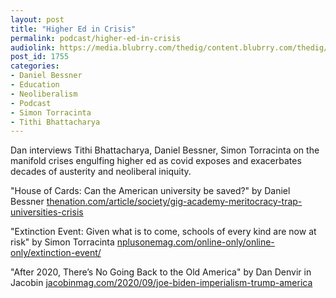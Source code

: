 ```yaml
---
layout: post
title: "Higher Ed in Crisis"
permalink: podcast/higher-ed-in-crisis
audiolink: https://media.blubrry.com/thedig/content.blubrry.com/thedig/The_Dig-EP_271-HigherEd.mp3
post_id: 1755
categories: 
- Daniel Bessner
- Education
- Neoliberalism
- Podcast
- Simon Torracinta
- Tithi Bhattacharya
---
```


Dan interviews Tithi Bhattacharya, Daniel Bessner, Simon Torracinta on the manifold crises engulfing higher ed as covid exposes and exacerbates decades of austerity and neoliberal iniquity.

"House of Cards: Can the American university be saved?" by Daniel Bessner 
[thenation.com/article/society/gig-academy-meritocracy-trap-universities-crisis](http://thenation.com/article/society/gig-academy-meritocracy-trap-universities-crisis)

"Extinction Event: Given what is to come, schools of every kind are now at risk" by Simon Torracinta 
[nplusonemag.com/online-only/online-only/extinction-event/](http://nplusonemag.com/online-only/online-only/extinction-event/)

"After 2020, There’s No Going Back to the Old America" by Dan Denvir in 
Jacobin 
[jacobinmag.com/2020/09/joe-biden-imperialism-trump-america](http://jacobinmag.com/2020/09/joe-biden-imperialism-trump-america)